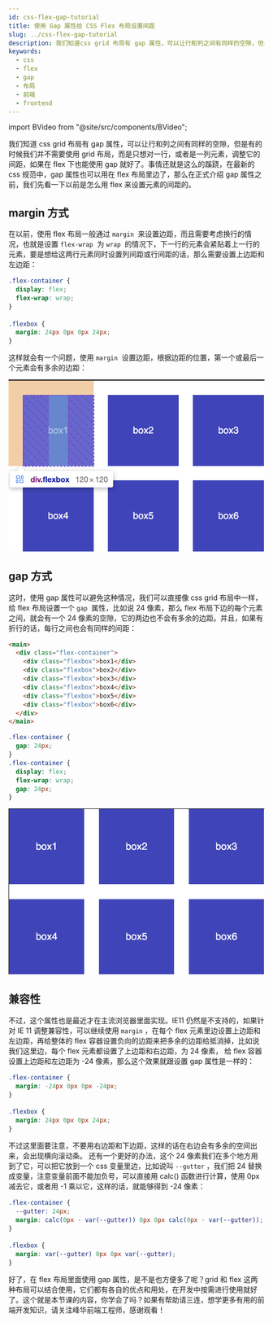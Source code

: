 ```yaml
---
id: css-flex-gap-tutorial
title: 使用 Gap 属性给 CSS Flex 布局设置间距
slug: ../css-flex-gap-tutorial
description: 我们知道css grid 布局有 gap 属性，可以让行和列之间有同样的空隙，但是有的时候我们并不需要使用 grid 布局，而是只想对一行，或者是一列元素，调整它的间距，如果在 flex 下也能使用 gap 就好了。
keywords:
  - css
  - flex
  - gap
  - 布局
  - 前端
  - frontend
---
```


import BVideo from "@site/src/components/BVideo";

我们知道 css grid 布局有 gap 属性，可以让行和列之间有同样的空隙，但是有的时候我们并不需要使用 grid 布局，而是只想对一行，或者是一列元素，调整它的间距，如果在 flex 下也能使用 gap 就好了。事情还就是这么的蹊跷，在最新的 css 规范中，gap 属性也可以用在 flex 布局里边了，那么在正式介绍 gap 属性之前，我们先看一下以前是怎么用 flex 来设置元素的间距的。

## margin 方式

在以前，使用 flex 布局一般通过 `margin`  来设置边距，而且需要考虑换行的情况，也就是设置 `flex-wrap`  为 `wrap`  的情况下，下一行的元素会紧贴着上一行的元素，要是想给这两行元素同时设置列间距或行间距的话，那么需要设置上边距和左边距：

```css
.flex-container {
  display: flex;
  flex-wrap: wrap;
}

.flexbox {
  margin: 24px 0px 0px 24px;
}
```

这样就会有一个问题，使用 `margin`  设置边距，根据边距的位置，第一个或最后一个元素会有多余的边距：

![使用 margin 设置 flex 间距的问题](./img/2021-05-31-21-56-16.png)

## gap 方式

这时，使用 gap 属性可以避免这种情况，我们可以直接像 css grid 布局中一样，给 flex 布局设置一个 `gap`  属性，比如说 24 像素，那么 flex 布局下边的每个元素之间，就会有一个 24 像素的空隙，它的两边也不会有多余的边距。并且，如果有折行的话，每行之间也会有同样的间距：

```html
<main>
  <div class="flex-container">
    <div class="flexbox">box1</div>
    <div class="flexbox">box2</div>
    <div class="flexbox">box3</div>
    <div class="flexbox">box4</div>
    <div class="flexbox">box5</div>
    <div class="flexbox">box6</div>
  </div>
</main>
```

```css
.flex-container {
  gap: 24px;
}
.flex-container {
  display: flex;
  flex-wrap: wrap;
  gap: 24px;
}
```

![使用 gap 设置 flex 间距](./img/2021-05-31-21-56-30.png)

## 兼容性

不过，这个属性也是最近才在主流浏览器里面实现。IE11 仍然是不支持的，如果针对 IE 11 调整兼容性，可以继续使用 `margin` ，在每个 flex 元素里边设置上边距和左边距，再给整体的 flex 容器设置负向的边距来把多余的边距给抵消掉，比如说我们这里边，每个 flex 元素都设置了上边距和右边距，为 24 像素， 给 flex 容器设置上边距和左边距为 -24 像素，那么这个效果就跟设置 gap 属性是一样的：

```css
.flex-container {
  margin: -24px 0px 0px -24px;
}

.flexbox {
  margin: 24px 0px 0px 24px;
}
```

不过这里面要注意，不要用右边距和下边距，这样的话在右边会有多余的空间出来，会出现横向滚动条。
还有一个更好的办法，这个 24 像素我们在多个地方用到了它，可以把它放到一个 css 变量里边，比如说叫 `--gutter` ，我们把 24 替换成变量，注意变量前面不能加负号，可以直接用 calc() 函数进行计算，使用 0px 减去它，或者用 -1 乘以它，这样的话，就能够得到 -24 像素：

```css
.flex-container {
  --gutter: 24px;
  margin: calc(0px - var(--gutter)) 0px 0px calc(0px - var(--gutter));
}

.flexbox {
  margin: var(--gutter) 0px 0px var(--gutter);
}
```

好了，在 flex 布局里面使用 gap 属性，是不是也方便多了呢？grid 和 flex 这两种布局可以结合使用，它们都有各自的优点和用处，在开发中按需进行使用就好了。这个就是本节课的内容，你学会了吗？如果有帮助请三连，想学更多有用的前端开发知识，请关注峰华前端工程师，感谢观看！
